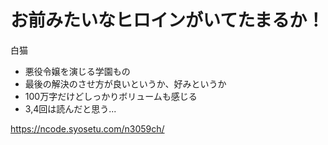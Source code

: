 # お前みたいなヒロインがいてたまるか！

白猫

- 悪役令嬢を演じる学園もの
- 最後の解決のさせ方が良いというか、好みというか
- 100万字だけどしっかりボリュームも感じる
- 3,4回は読んだと思う...

https://ncode.syosetu.com/n3059ch/
